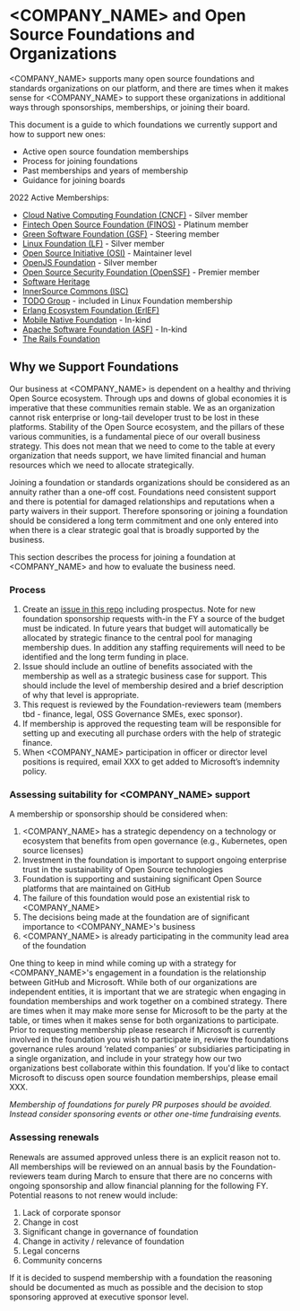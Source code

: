 # <COMPANY_NAME> and Open Source Foundations and Organizations

<COMPANY_NAME> supports many open source foundations and standards organizations on our platform, and there are times when it makes sense for <COMPANY_NAME> to support these organizations in additional ways through sponsorships, memberships, or joining their board.

This document is a guide to which foundations we currently support and how to support new ones:

- Active open source foundation memberships
- Process for joining foundations
- Past memberships and years of membership
- Guidance for joining boards

2022 Active Memberships:

- [Cloud Native Computing Foundation (CNCF)](https://www.cncf.io/) - Silver member
- [Fintech Open Source Foundation (FINOS)](https://www.finos.org/) - Platinum member
- [Green Software Foundation (GSF)](https://greensoftware.foundation/) - Steering member
- [Linux Foundation (LF)](https://www.linuxfoundation.org/) - Silver member
- [Open Source Initiative (OSI)](https://opensource.org/) - Maintainer level
- [OpenJS Foundation](https://openjsf.org/) - Silver member
- [Open Source Security Foundation (OpenSSF)](https://openssf.org/) - Premier member
- [Software Heritage](https://www.softwareheritage.org/)
- [InnerSource Commons (ISC)](https://innersourcecommons.org/)
- [TODO Group](https://todogroup.org/) - included in Linux Foundation membership
- [Erlang Ecosystem Foundation (ErlEF)](https://erlef.org/)
- [Mobile Native Foundation](https://mobilenativefoundation.org/) - In-kind
- [Apache Software Foundation (ASF)](https://www.apache.org/) - In-kind
- [The Rails Foundation](https://rubyonrails.org/foundation)

## Why we Support Foundations

Our business at <COMPANY_NAME> is dependent on a healthy and thriving Open Source ecosystem. Through ups and downs of global economies it is imperative that these communities remain stable. We as an organization cannot risk enterprise or long-tail developer trust to be lost in these platforms. Stability of the Open Source ecosystem, and the pillars of these various communities, is a fundamental piece of our overall business strategy. This does not mean that we need to come to the table at every organization that needs support, we have limited financial and human resources which we need to allocate strategically.

Joining a foundation or standards organizations should be considered as an annuity rather than a one-off cost. Foundations need consistent support and there is potential for damaged relationships and reputations when a party waivers in their support. Therefore sponsoring or joining a foundation should be considered a long term commitment and one only entered into when there is a clear strategic goal that is broadly supported by the business.

This section describes the process for joining a foundation at <COMPANY_NAME> and how to evaluate the business need.

### Process

1. Create an [issue in this repo](XXX) including prospectus. Note for new foundation sponsorship requests with-in the FY a source of the budget must be indicated. In future years that budget will automatically be allocated by strategic finance to the central pool for managing membership dues. In addition any staffing requirements will need to be identified and the long term funding in place.
1. Issue should include an outline of benefits associated with the membership as well as a strategic business case for support. This should include the level of membership desired and a brief description of why that level is appropriate.
1. This request is reviewed by the Foundation-reviewers team (members tbd - finance, legal, OSS Governance SMEs, exec sponsor).
1. If membership is approved the requesting team will be responsible for setting up and executing all purchase orders with the help of strategic finance.
1. When <COMPANY_NAME> participation in officer or director level positions is required, email XXX to get added to Microsoft’s indemnity policy.

### Assessing suitability for <COMPANY_NAME> support

A membership or sponsorship should be considered when:

1. <COMPANY_NAME> has a strategic dependency on a technology or ecosystem that benefits from open governance (e.g., Kubernetes, open source licenses)
1. Investment in the foundation is important to support ongoing enterprise trust in the sustainability of Open Source technologies
1. Foundation is supporting and sustaining significant Open Source platforms that are maintained on GitHub
1. The failure of this foundation would pose an existential risk to <COMPANY_NAME>
1. The decisions being made at the foundation are of significant importance to <COMPANY_NAME>'s business
1. <COMPANY_NAME> is already participating in the community lead area of the foundation

One thing to keep in mind while coming up with a strategy for <COMPANY_NAME>'s engagement in a foundation is the relationship between GitHub and Microsoft. While both of our organizations are independent entities, it is important that we are strategic when engaging in foundation memberships and work together on a combined strategy. There are times when it may make more sense for Microsoft to be the party at the table, or times when it makes sense for both organizations to participate. Prior to requesting membership please research if Microsoft is currently involved in the foundation you wish to participate in, review the foundations governance rules around ‘related companies’ or subsidiaries participating in a single organization, and include in your strategy how our two organizations best collaborate within this foundation. If you'd like to contact Microsoft to discuss open source foundation memberships, please email XXX.

_Membership of foundations for purely PR purposes should be avoided. Instead consider sponsoring events or other one-time fundraising events._

### Assessing renewals

Renewals are assumed approved unless there is an explicit reason not to. All memberships will be reviewed on an annual basis by the Foundation-reviewers team during March to ensure that there are no concerns with ongoing sponsorship and allow financial planning for the following FY. Potential reasons to not renew would include:

1. Lack of corporate sponsor
1. Change in cost
1. Significant change in governance of foundation
1. Change in activity / relevance of foundation
1. Legal concerns
1. Community concerns

If it is decided to suspend membership with a foundation the reasoning should be documented as much as possible and the decision to stop sponsoring approved at executive sponsor level.
